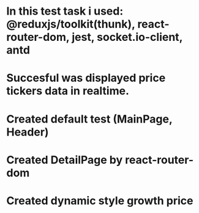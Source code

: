 # In this test task i used: @reduxjs/toolkit(thunk), react-router-dom, jest, socket.io-client, antd

# Succesful was displayed price tickers data in realtime.
# Created default test (MainPage, Header)
# Created DetailPage by react-router-dom
# Created dynamic style growth price